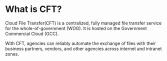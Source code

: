 # What is CFT?
Cloud File Transfer(CFT) is a centralized, fully managed file transfer service for the whole-of-government (WOG). It is hosted on the Government Commercial Cloud (GCC).

With CFT, agencies can reliably automate the exchange of files with their business partners, vendors, and other agencies across internet and intranet zones.

